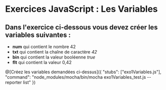 # Exercices JavaScript : Les Variables
## Dans l'exercice ci-dessous vous devez créer les variables suivantes :

- **num** qui contient le nombre 42
- **txt** qui contient la chaîne de caractère *42*
- **bin** qui contient la valeur booléenne *true*
- **flt** qui contient la valeur 0,42

@[Créez les variables demandées ci-dessus]({ "stubs": ["exo1Variables.js"], "command": "node_modules/mocha/bin/mocha exo1Variables_test.js --reporter list" })
